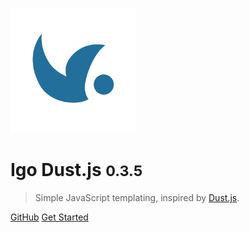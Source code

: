 ![logo](_media/icon.png)

# Igo Dust.js <small>0.3.5</small>

> Simple JavaScript templating, inspired by [Dust.js](https://github.com/linkedin/dustjs).

[GitHub](https://github.com/igocreate/igo-dust)
[Get Started](getting-started)

